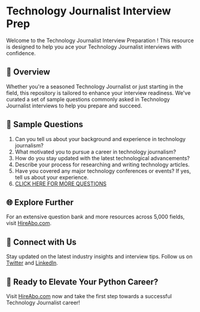 # Technology Journalist Interview Prep

Welcome to the Technology Journalist Interview Preparation ! This resource is designed to help you ace your Technology Journalist interviews with confidence.

## 🚀 Overview

Whether you're a seasoned Technology Journalist or just starting in the field, this repository is tailored to enhance your interview readiness. We've curated a set of sample questions commonly asked in Technology Journalist interviews to help you prepare and succeed.

## 📝 Sample Questions

1. Can you tell us about your background and experience in technology journalism?
2. What motivated you to pursue a career in technology journalism?
3. How do you stay updated with the latest technological advancements?
4. Describe your process for researching and writing technology articles.
5. Have you covered any major technology conferences or events? If yes, tell us about your experience.
6. [CLICK HERE FOR MORE QUESTIONS](https://hireabo.com/job/8_0_28/Technology%20Journalist)

## 🌐 Explore Further

For an extensive question bank and more resources across 5,000 fields, visit [HireAbo.com](https://www.hireabo.com).

## 📱 Connect with Us

Stay updated on the latest industry insights and interview tips. Follow us on [Twitter](https://twitter.com/hireabo) and [LinkedIn](https://www.linkedin.com/in/hire-abo-3609972a8/).

## 🚀 Ready to Elevate Your Python Career?

Visit [HireAbo.com](https://www.hireabo.com) now and take the first step towards a successful Technology Journalist career!